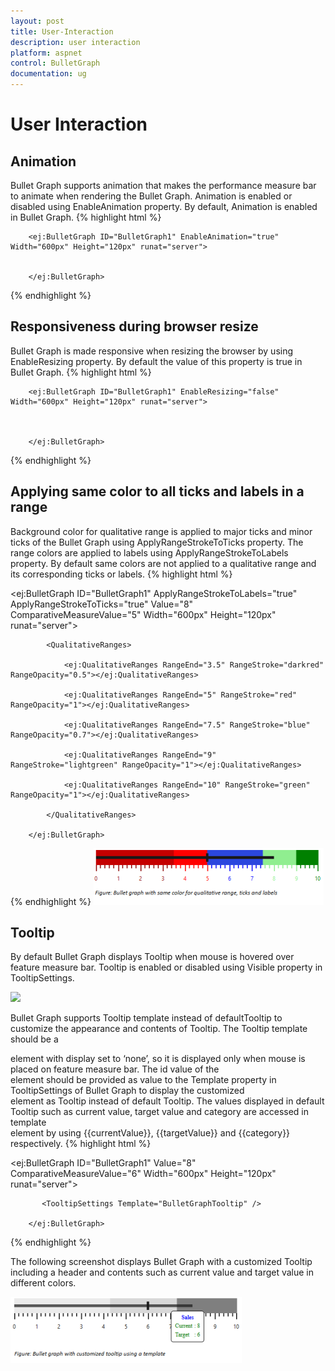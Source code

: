 ```yaml
---
layout: post
title: User-Interaction
description: user interaction
platform: aspnet
control: BulletGraph	
documentation: ug
---
```


# User Interaction

## Animation

Bullet Graph supports animation that makes the performance measure bar to animate when rendering the Bullet Graph. Animation is enabled or disabled using EnableAnimation property. By default, Animation is enabled in Bullet Graph. 
{% highlight html %}

        <ej:BulletGraph ID="BulletGraph1" EnableAnimation="true" Width="600px" Height="120px" runat="server">                        


        </ej:BulletGraph>
{% endhighlight  %}
## Responsiveness during browser resize

Bullet Graph is made responsive when resizing the browser by using EnableResizing property. By default the value of this property is true in Bullet Graph. 
{% highlight html %}

        <ej:BulletGraph ID="BulletGraph1" EnableResizing="false" Width="600px" Height="120px" runat="server">                        



        </ej:BulletGraph>
{% endhighlight %}
## Applying same color to all ticks and labels in a range

Background color for qualitative range is applied to major ticks and minor ticks of the Bullet Graph using ApplyRangeStrokeToTicks property. The range colors are applied to labels using ApplyRangeStrokeToLabels property. By default same colors are not applied to a qualitative range and its corresponding ticks or labels. 
{% highlight html %}

<ej:BulletGraph ID="BulletGraph1" ApplyRangeStrokeToLabels="true" ApplyRangeStrokeToTicks="true" Value="8" ComparativeMeasureValue="5" Width="600px" Height="120px" runat="server">                        

            <QualitativeRanges>

                <ej:QualitativeRanges RangeEnd="3.5" RangeStroke="darkred" RangeOpacity="0.5"></ej:QualitativeRanges>

                <ej:QualitativeRanges RangeEnd="5" RangeStroke="red" RangeOpacity="1"></ej:QualitativeRanges>

                <ej:QualitativeRanges RangeEnd="7.5" RangeStroke="blue" RangeOpacity="0.7"></ej:QualitativeRanges>

                <ej:QualitativeRanges RangeEnd="9" RangeStroke="lightgreen" RangeOpacity="1"></ej:QualitativeRanges>

                <ej:QualitativeRanges RangeEnd="10" RangeStroke="green" RangeOpacity="1"></ej:QualitativeRanges>

            </QualitativeRanges>

        </ej:BulletGraph>
{% endhighlight %}
![](User-Interaction_images/User-Interaction_img1.png)



## Tooltip

By default Bullet Graph displays Tooltip when mouse is hovered over feature measure bar. Tooltip is enabled or disabled using Visible property in TooltipSettings.

![](User-Interaction_images/User-Interaction_img2.png) 



Bullet Graph supports Tooltip template instead of defaultTooltip to customize the appearance and contents of Tooltip. The Tooltip template should be a <div> element with display set to ‘none’, so it is displayed only when mouse is placed on feature measure bar. The id value of the <div> element should be provided as value to the Template property in TooltipSettings of Bullet Graph to display the customized <div> element as Tooltip instead of default Tooltip. The values displayed in default Tooltip such as current value, target value and category are accessed in template <div> element by using {{currentValue}}, {{targetValue}} and {{category}} respectively.
{% highlight html %}

<ej:BulletGraph ID="BulletGraph1" Value="8" ComparativeMeasureValue="6" Width="600px" Height="120px" runat="server">                        

           <TooltipSettings Template="BulletGraphTooltip" />

        </ej:BulletGraph>

{% endhighlight %}

The following screenshot displays Bullet Graph with a customized Tooltip including a header and contents such as current value and target value in different colors.

![](User-Interaction_images/User-Interaction_img3.png) 



